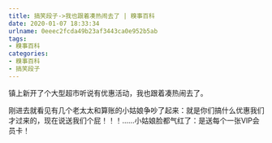 ```yaml
---
title: 搞笑段子->我也跟着凑热闹去了 | 糗事百科
date: 2020-01-07 18:33:34
urlname: 0eeec2fcda49b23af3443ca0e952b5ab
tags: 
- 糗事百科
categories:
- 糗事百科
- 搞笑段子
---
```

镇上新开了个大型超市听说有优惠活动，我也跟着凑热闹去了。

刚进去就看见有几个老太太和算账的小姑娘争吵了起来：就是你们搞什么优惠我们才过来的，现在说送我们个屁！！！……小姑娘脸都气红了：是送每个一张VIP会员卡！


